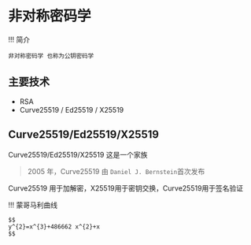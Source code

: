 # 非对称密码学

!!! 简介

    非对称密码学 也称为公钥密码学


## 主要技术

- RSA
- Curve25519 / Ed25519 / X25519

## Curve25519/Ed25519/X25519

Curve25519/Ed25519/X25519 这是一个家族

> 2005 年，Curve25519 由 `Daniel J. Bernstein`首次发布

Curve25519 用于加解密，X25519用于密钥交换，Curve25519用于签名验证

!!! 蒙哥马利曲线


    $$
    y^{2}=x^{3}+486662 x^{2}+x
    $$

